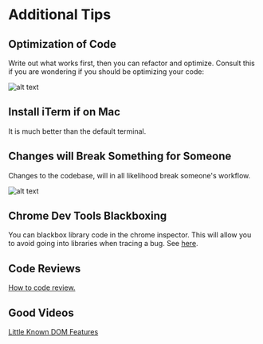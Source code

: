 # Additional Tips

## Optimization of Code

Write out what works first, then you can refactor and optimize.  Consult this if you are wondering if you should be optimizing your code:

![alt text](http://imgs.xkcd.com/comics/optimization.png "Optimization")

## Install iTerm if on Mac

It is much better than the default terminal.

## Changes will Break Something for Someone

Changes to the codebase, will in all likelihood break someone's workflow.

![alt text](http://imgs.xkcd.com/comics/workflow.png "People use things in unexpected ways")

## Chrome Dev Tools Blackboxing

You can blackbox library code in the chrome inspector.  This will allow you to avoid going into libraries when tracing a bug.  See [here](https://developer.chrome.com/devtools/docs/blackboxing).

## Code Reviews

[How to code review.](https://www.youtube.com/watch?v=PJjmw9TRB7s)

## Good Videos

[Little Known DOM Features](https://www.youtube.com/watch?v=8Vod1rzJ72g)

